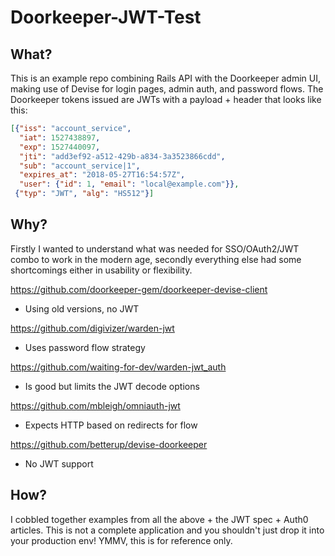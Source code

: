 # Doorkeeper-JWT-Test

## What?
This is an example repo combining Rails API with the Doorkeeper admin UI, making use of Devise for login pages, admin auth, and password flows. The Doorkeeper tokens issued are JWTs with a payload + header that looks like this:
```JSON
[{"iss": "account_service",
  "iat": 1527438897,
  "exp": 1527440097,
  "jti": "add3ef92-a512-429b-a834-3a3523866cdd",
  "sub": "account_service|1",
  "expires_at": "2018-05-27T16:54:57Z",
  "user": {"id": 1, "email": "local@example.com"}},
 {"typ": "JWT", "alg": "HS512"}]
```

## Why?
Firstly I wanted to understand what was needed for SSO/OAuth2/JWT combo to work in the modern age, secondly everything else had some shortcomings either in usability or flexibility.

https://github.com/doorkeeper-gem/doorkeeper-devise-client
 - Using old versions, no JWT
 
https://github.com/digivizer/warden-jwt
 - Uses password flow strategy

https://github.com/waiting-for-dev/warden-jwt_auth
 - Is good but limits the JWT decode options

https://github.com/mbleigh/omniauth-jwt
 - Expects HTTP based on redirects for flow

https://github.com/betterup/devise-doorkeeper
 - No JWT support

## How?
I cobbled together examples from all the above + the JWT spec + Auth0 articles.
This is not a complete application and you shouldn't just drop it into your production env! YMMV, this is for reference only.
